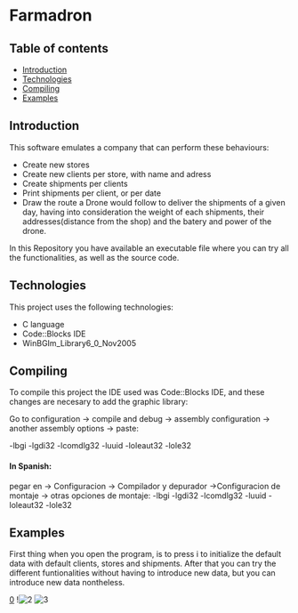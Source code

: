 # Farmadron

## Table of contents
* [Introduction](#Introduction)
* [Technologies](#Technologies)
* [Compiling](#Compiling)
* [Examples](#Examples)


## Introduction
This software emulates a company that can perform these behaviours:
* Create new stores
* Create new clients per store, with name and adress
* Create shipments per clients
* Print shipments per client, or per date
* Draw the route a Drone would follow to deliver the shipments of a given day, having into consideration the weight of each shipments, their addresses(distance from the shop) and the batery and power of the drone.

In this Repository you have available an executable file where you can try all the functionalities, as well as the source code.

## Technologies

This project uses the following technologies:
* C language
* Code::Blocks IDE
* WinBGIm_Library6_0_Nov2005

## Compiling

To compile this project the IDE used was Code::Blocks IDE, and these changes are necesary to add the graphic library:

Go to configuration ->
compile and debug ->
assembly configuration -> 
another assembly options -> paste: 


-lbgi -lgdi32 -lcomdlg32 -luuid -loleaut32 -lole32 


#### In Spanish:
pegar en -> Configuracion -> Compilador y depurador ->Configuracion de montaje -> otras opciones de montaje:   -lbgi -lgdi32 -lcomdlg32 -luuid -loleaut32 -lole32 

## Examples

First thing when you open the program, is to press i to initialize the default data with default clients, stores and shipments. After that you can try the different funtionalities without having to introduce new data, but you can introduce new data nontheless.

[0](https://user-images.githubusercontent.com/91706719/138182268-d25e23d1-5bc2-43d9-a6e2-9b5703093385.png)
!![2](https://user-images.githubusercontent.com/91706719/138182288-68077f08-a6f3-4b3a-94c7-4e679cfecaba.png)
![3](https://user-images.githubusercontent.com/91706719/138182309-119bb09c-3729-4557-9399-2c4886c45656.png)

